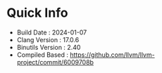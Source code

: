 # Quick Info
* Build Date : 2024-01-07
* Clang Version : 17.0.6
* Binutils Version : 2.40
* Compiled Based : https://github.com/llvm/llvm-project/commit/6009708b
